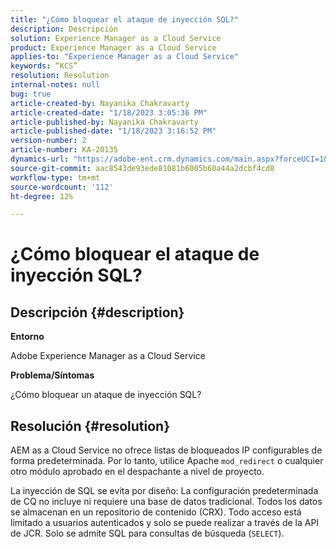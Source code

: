 ```yaml
---
title: "¿Cómo bloquear el ataque de inyección SQL?"
description: Descripción
solution: Experience Manager as a Cloud Service
product: Experience Manager as a Cloud Service
applies-to: "Experience Manager as a Cloud Service"
keywords: “KCS”
resolution: Resolution
internal-notes: null
bug: true
article-created-by: Nayanika Chakravarty
article-created-date: "1/18/2023 3:05:36 PM"
article-published-by: Nayanika Chakravarty
article-published-date: "1/18/2023 3:16:52 PM"
version-number: 2
article-number: KA-20135
dynamics-url: "https://adobe-ent.crm.dynamics.com/main.aspx?forceUCI=1&pagetype=entityrecord&etn=knowledgearticle&id=e5c2718e-4197-ed11-aad1-6045bd006b4b"
source-git-commit: aac8543de93ede81081b6005b60a44a2dcbf4cd8
workflow-type: tm+mt
source-wordcount: '112'
ht-degree: 12%

---
```


# ¿Cómo bloquear el ataque de inyección SQL?

## Descripción {#description}


<b>Entorno</b>

Adobe Experience Manager as a Cloud Service

<b>Problema/Síntomas</b>

¿Cómo bloquear un ataque de inyección SQL?


## Resolución {#resolution}


AEM as a Cloud Service no ofrece listas de bloqueados IP configurables de forma predeterminada. Por lo tanto, utilice Apache `mod_redirect` o cualquier otro módulo aprobado en el despachante a nivel de proyecto.

La inyección de SQL se evita por diseño: La configuración predeterminada de CQ no incluye ni requiere una base de datos tradicional. Todos los datos se almacenan en un repositorio de contenido (CRX). Todo acceso está limitado a usuarios autenticados y solo se puede realizar a través de la API de JCR. Solo se admite SQL para consultas de búsqueda (`SELECT`).
